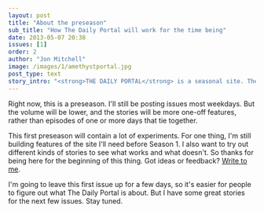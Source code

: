 ```yaml
---
layout: post
title: "About the preseason"
sub_title: "How The Daily Portal will work for the time being"
date: 2013-05-07 20:38
issues: [1]
order: 2
author: "Jon Mitchell"
image: /images/1/amethystportal.jpg 
post_type: text
story_intro: "<strong>THE DAILY PORTAL</strong> is a seasonal site. The coverage will be planned in seasons that last a month or two, and they'll be pre-announced, so you can see what's in store. That doesn't mean there won't be stories between seasons, though."
---
```

Right now, this is a preseason. I'll still be posting issues most weekdays. But the volume will be lower, and the stories will be more one-off features, rather than episodes of one or more days that tie together.

This first preseason will contain a lot of experiments. For one thing, I'm still building features of the site I'll need before Season 1. I also want to try out different kinds of stories to see what works and what doesn't. So thanks for being here for the beginning of this thing. Got ideas or feedback? <a href="/about#contact">Write to me</a>.

I'm going to leave this first issue up for a few days, so it's easier for people to figure out what The Daily Portal is about. But I have some great stories for the next few issues. Stay tuned.